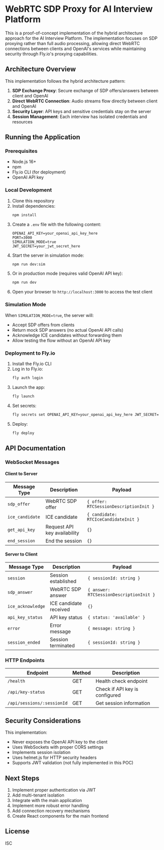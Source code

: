 # WebRTC SDP Proxy for AI Interview Platform

This is a proof-of-concept implementation of the hybrid architecture approach for the AI Interview Platform. The implementation focuses on SDP proxying rather than full audio processing, allowing direct WebRTC connections between clients and OpenAI's services while maintaining security through Fly.io's proxying capabilities.

## Architecture Overview

This implementation follows the hybrid architecture pattern:

1. **SDP Exchange Proxy**: Secure exchange of SDP offers/answers between client and OpenAI
2. **Direct WebRTC Connection**: Audio streams flow directly between client and OpenAI
3. **Security Layer**: API keys and sensitive credentials stay on the server
4. **Session Management**: Each interview has isolated credentials and resources

## Running the Application

### Prerequisites

- Node.js 16+
- npm
- Fly.io CLI (for deployment)
- OpenAI API key

### Local Development

1. Clone this repository
2. Install dependencies:
   ```bash
   npm install
   ```
3. Create a `.env` file with the following content:
   ```
   OPENAI_API_KEY=your_openai_api_key_here
   PORT=3000
   SIMULATION_MODE=true
   JWT_SECRET=your_jwt_secret_here
   ```
4. Start the server in simulation mode:
   ```bash
   npm run dev:sim
   ```
5. Or in production mode (requires valid OpenAI API key):
   ```bash
   npm run dev
   ```
6. Open your browser to `http://localhost:3000` to access the test client

### Simulation Mode

When `SIMULATION_MODE=true`, the server will:

- Accept SDP offers from clients
- Return mock SDP answers (no actual OpenAI API calls)
- Acknowledge ICE candidates without forwarding them
- Allow testing the flow without an OpenAI API key

### Deployment to Fly.io

1. Install the Fly.io CLI
2. Log in to Fly.io:
   ```bash
   fly auth login
   ```
3. Launch the app:
   ```bash
   fly launch
   ```
4. Set secrets:
   ```bash
   fly secrets set OPENAI_API_KEY=your_openai_api_key_here JWT_SECRET=your_strong_jwt_secret
   ```
5. Deploy:
   ```bash
   fly deploy
   ```

## API Documentation

### WebSocket Messages

#### Client to Server

| Message Type | Description | Payload |
|--------------|-------------|---------|
| `sdp_offer` | WebRTC SDP offer | `{ offer: RTCSessionDescriptionInit }` |
| `ice_candidate` | ICE candidate | `{ candidate: RTCIceCandidateInit }` |
| `get_api_key` | Request API key availability | `{}` |
| `end_session` | End the session | `{}` |

#### Server to Client

| Message Type | Description | Payload |
|--------------|-------------|---------|
| `session` | Session established | `{ sessionId: string }` |
| `sdp_answer` | WebRTC SDP answer | `{ answer: RTCSessionDescriptionInit }` |
| `ice_acknowledge` | ICE candidate received | `{}` |
| `api_key_status` | API key status | `{ status: 'available' }` |
| `error` | Error message | `{ message: string }` |
| `session_ended` | Session terminated | `{ sessionId: string }` |

### HTTP Endpoints

| Endpoint | Method | Description |
|----------|--------|-------------|
| `/health` | GET | Health check endpoint |
| `/api/key-status` | GET | Check if API key is configured |
| `/api/sessions/:sessionId` | GET | Get session information |

## Security Considerations

This implementation:

- Never exposes the OpenAI API key to the client
- Uses WebSockets with proper CORS settings
- Implements session isolation
- Uses helmet.js for HTTP security headers
- Supports JWT validation (not fully implemented in this POC)

## Next Steps

1. Implement proper authentication via JWT
2. Add multi-tenant isolation
3. Integrate with the main application
4. Implement more robust error handling
5. Add connection recovery mechanisms
6. Create React components for the main frontend

## License

ISC 